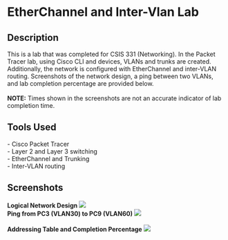 <h1>EtherChannel and Inter-Vlan Lab</h1>

<h2>Description</h2>
This is a lab that was completed for CSIS 331 (Networking). In the Packet Tracer lab, using Cisco CLI and devices, VLANs and 
trunks are created. Additionally, the network is configured with EtherChannel and inter-VLAN routing. Screenshots of the network design,
a ping between two VLANs, and lab completion percentage are provided below.</br>
</br><b>NOTE:</b> Times shown in the screenshots are not an accurate indicator of lab completion time. 

<h2>Tools Used</h2>
- Cisco Packet Tracer</br>
- Layer 2 and Layer 3 switching</br>
- EtherChannel and Trunking</br>
- Inter-VLAN routing

<h2>Screenshots</h2>
<b>Logical Network Design</b>
<img src="https://github.com/user-attachments/assets/5d449f9b-aa99-4af7-a97e-f00c33560f27" /></br>
<b>Ping from PC3 (VLAN30) to PC9 (VLAN60)</b>
<img src="https://github.com/user-attachments/assets/3365a62c-bba0-4c67-a3ce-e9f5b2a59d24" /></br>
</br><b>Addressing Table and Completion Percentage</b>
<img src="https://github.com/user-attachments/assets/b0737fab-9399-40fb-9fd6-fa88a3392dd0" />
